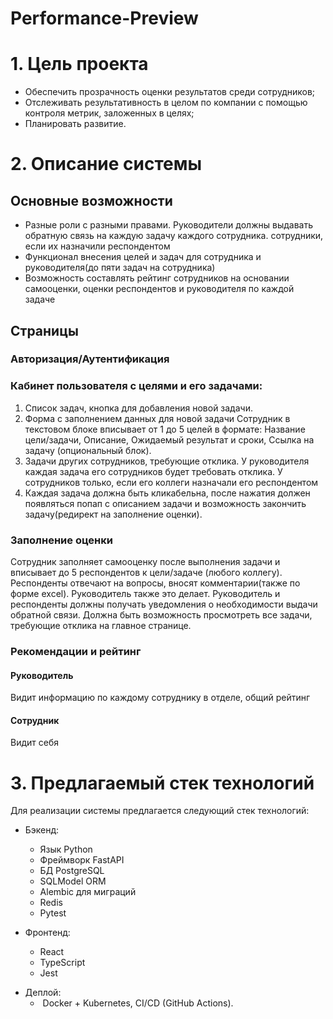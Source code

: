 # Performance-Preview
# 1. Цель проекта
- Обеспечить прозрачность оценки результатов среди сотрудников;
-  Отслеживать результативность в целом по компании с помощью контроля метрик, заложенных в
целях;
- Планировать развитие.
# 2. Описание системы
## Основные возможности
- Разные роли с разными правами. Руководители должны выдавать обратную связь на каждую задачу каждого сотрудника. сотрудники, если их назначили респондентом
- Функционал внесения целей и задач для сотрудника и руководителя(до пяти задач на сотрудника)
- Возможность составлять рейтинг сотрудников на основании самооценки, оценки респондентов и руководителя по каждой задаче
## Страницы
### Авторизация/Аутентификация
### Кабинет пользователя с целями и его задачами:
1. Список задач, кнопка для добавления новой задачи.
 2. Форма с заполнением данных для новой задачи
	Сотрудник в текстовом блоке вписывает от 1 до 5 целей в формате:
	Название цели/задачи,
	Описание,
	Ожидаемый результат и сроки,
	Ссылка на задачу (опциональный блок). 
3. Задачи других сотрудников, требующие отклика. У руководителя каждая задача его сотрудников будет требовать отклика. У сотрудников только, если его коллеги назначали его респондентом  
4. Каждая задача должна быть кликабельна, после нажатия должен появляться попап с описанием задачи и возможность закончить задачу(редирект на заполнение оценки). 
### Заполнение оценки
Сотрудник заполняет самооценку после выполнения задачи и вписывает до 5 респондентов к цели/задаче (любого коллегу).
Респонденты отвечают на вопросы, вносят комментарии(также по форме excel).
Руководитель также это делает. Руководитель и респонденты должны получать уведомления о необходимости выдачи обратной связи. Должна быть возможность просмотреть все задачи, требующие отклика на главное странице. 

### Рекомендации и рейтинг
#### Руководитель
Видит информацию по каждому сотруднику в отделе, общий рейтинг
#### Сотрудник
Видит себя
# 3. Предлагаемый стек технологий

Для реализации системы предлагается следующий стек технологий:

* Бэкенд:
    - Язык Python
    - Фреймворк FastAPI
    - БД PostgreSQL
    - SQLModel ORM
    - Alembic для миграций
    - Redis
    - Pytest

* Фронтенд:
    - React
    - TypeScript
    - Jest
- Деплой:
	-  Docker + Kubernetes, CI/CD (GitHub Actions).
